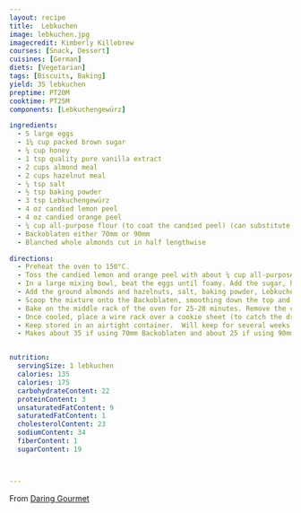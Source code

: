 ```yaml
---
layout: recipe
title:  Lebkuchen
image: lebkuchen.jpg
imagecredit: Kimberly Killebrew
courses: [Snack, Dessert]
cuisines: [German]
diets: [Vegetarian]
tags: [Biscuits, Baking]
yield: 35 lebkuchen
preptime: PT20M
cooktime: PT25M
components: [Lebkuchengewürz]

ingredients:
  - 5 large eggs
  - 1¼ cup packed brown sugar
  - ¼ cup honey
  - 1 tsp quality pure vanilla extract
  - 2 cups almond meal
  - 2 cups hazelnut meal
  - ¼ tsp salt
  - ½ tsp baking powder
  - 3 tsp Lebkuchengewürz
  - 4 oz candied lemon peel
  - 4 oz candied orange peel
  - ¼ cup all-purpose flour (to coat the candied peel) (can substitute gluten free)
  - Backoblaten either 70mm or 90mm
  - Blanched whole almonds cut in half lengthwise

directions:
  - Preheat the oven to 150°C.
  - Toss the candied lemon and orange peel with about ¼ cup all-purpose flour to keep it from sticking together and then pulse in a food processor until finely minced. Set aside.
  - In a large mixing bowl, beat the eggs until foamy. Add the sugar, honey and vanilla extract and beat until combined.
  - Add the ground almonds and hazelnuts, salt, baking powder, Lebkuchengewürz, and candied lemon and orange peels and stir vigorously until thoroughly combined. (You can use a stand mixer fitted with the paddle attachment and beat for about 2 minutes). The mixture will be wet but if it is too thin to scoop onto the oblaten add some more almond or hazelnut meal.
  - Scoop the mixture onto the Backoblaten, smoothing down the top and leaving just a slight space around the edges. Set them on a lined cookie sheet.
  - Bake on the middle rack of the oven for 25-28 minutes. Remove the cookie sheet and allow to cool completely.
  - Once cooled, place a wire rack over a cookie sheet (to catch the drippings). Dip half the Lebkuchen in the chocolate glaze and half in the sugar glaze, letting the excess drip back into the bowl and then place the Lebkuchen on the wire rack. Arrange 3 almonds on each Lebkuchen while the glaze is still wet. Let the Lebkuchen dry completely until the glaze is hardened.
  - Keep stored in an airtight container.  Will keep for several weeks and the flavor improves with time.
  - Makes about 35 if using 70mm Backoblaten and about 25 if using 90mm Backoblaten.


nutrition:
  servingSize: 1 lebkuchen
  calories: 135
  calories: 175
  carbohydrateContent: 22
  proteinContent: 3
  unsaturatedFatContent: 9
  saturatedFatContent: 1
  cholesterolContent: 23
  sodiumContent: 34
  fiberContent: 1
  sugarContent: 19



---
```

From [Daring Gourmet](https://www.daringgourmet.com/traditional-nuernberger-elisenlebkuchen-german-lebkuchen/#wprm-recipe-container-42249)
